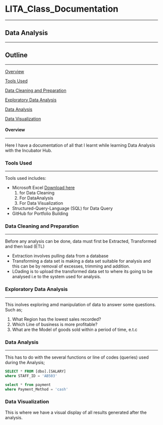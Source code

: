 # LITA_Class_Documentation
---
## Data Analysis
---
## Outline
---
[Overview](#overview)

[Tools Used](#tools-used)

[Data Cleaning and Preparation](#data-cleaning-and-preparation)

[Exploratory Data Analysis](#exploratory-data-analysis)

[Data Analysis](#data-analysis)

[Data Visualization](#data-analysis)

#### Overview
---
Here I have a documentation of all that I learnt while learning Data Analysis with the Incubator Hub.

### Tools Used
---
Tools used includes:
- Microsoft Excel [Download here](https://www.microsoft.com)
  1. for Data Cleaning
  2. For DataAnalysis
  3. For Data Visualization
- Structured-Query-Language (SQL) for Data Query
- GitHub for Portfolio Building 

### Data Cleaning and Preparation
---
Before any analysis can be done, data must first be Extracted, Transformed and then load (ETL)
- Extraction involves pulling data from a database
- Transforming a data set is making a data set suitable for analysis and this can be by removal of excesses, trimming and addition.
- LOading is to upload the transformed data set to where its going to be analysed i.e to the system used for analysis.
  
### Exploratory Data Analysis
---
This inolves exploring amd manipulation of data to answer some questions. Such as;
 1. What Region has the lowest sales recorded?
 2. Which Line of business is more profitable?
 3. What are the Model of goods sold within a period of time, e.t.c

### Data Analysis
---
This has to do with the several functions or line of codes (queries) used during the Analysis;

```SQL
SELECT * FROM [dbo].[SALARY]
where STAFF_ID = 'AB503'

select * from payment
where Payment_Method = 'cash'
```

### Data Visualization
This is where we have a visual display of all results generated after the analysis.
